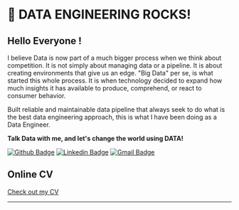# :rocket: DATA ENGINEERING ROCKS!

## Hello Everyone !

I believe Data is now part of a much bigger process when we think about competition. It is not simply about managing data or a
pipeline. It is about creating environments that give us an edge. "Big Data" per se, is what started this whole process. It is
when technology decided to expand how much insights it has available to produce, comprehend, or react to consumer behavior.

Built reliable and maintainable data pipeline that always seek to do what is the best data engineering approach, this is what I have been doing as a Data Engineer.

**Talk Data with me, and let's change the world using DATA!**

[![Github Badge](https://img.shields.io/badge/-Github-000?style=flat-square&logo=Github&logoColor=white&link=https://github.com/whrocha)](https://github.com/whrocha)
[![Linkedin Badge](https://img.shields.io/badge/-LinkedIn-blue?style=flat-square&logo=Linkedin&logoColor=white&link=https://www.linkedin.com/in/whrocha/)](https://www.linkedin.com/in/whrocha89/)
[![Gmail Badge](https://img.shields.io/badge/-Gmail-c14438?style=flat-square&logo=Gmail&logoColor=white&link=mailto:willian.barbosarocha@gmail.com)](mailto:willian.barbosarocha@gmail.com)

## Online CV

[Check out my CV](https://whrocha.github.io/online-cv/)

---
